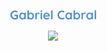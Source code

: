 <p align="center">
      <a href="https://github.com/GabrielCabral352">
      <img src="https://github.com/GabrielCabral352/GabrielCabral352/blob/main/GabrielCabral.png" alt="Gabriel Cabral" /></a>
</p>


<p align="center">
  <!-- Typing SVG by DenverCoder1 - https://github.com/DenverCoder1/readme-typing-svg -->
  <a href="https://github.com/DenverCoder1/readme-typing-svg">
    <img src="https://readme-typing-svg.demolab.com/?lines=Backend%20Web%20and%20Mobile%20Developer;Robot%20Process%20Automation%20Dev;Always%20Learning%20New%20Things&font=Fira%20Code&center=true&width=440&height=45&color=4E8FE0&vCenter=true&pause=1000&size=22" /></a>
</p>

